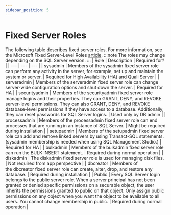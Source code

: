 ```yaml
---
sidebar_position: 5
---
```


# Fixed Server Roles

The following table describes fixed server roles. For more information, see the Microsoft Fixed Server\-Level Roles [article](https://docs.microsoft.com/en-us/sql/relational-databases/security/authentication-access/server-level-roles?view=sql-server-2017#fixed-server-level-roles).
:::note
The roles may change depending on the SQL Server version.
:::
| Role | Description | Required for? |
| --- | --- | --- |
| sysadmin | Members of the sysadmin fixed server role can perform any activity in the server, for example, set up and maintain the system or server. | Required for High Availability (HA) and Quali Server |
| serveradmin | Members of the serveradmin fixed server role can change server\-wide configuration options and shut down the server. | Required for HA |
| securityadmin | Members of the securityadmin fixed server role manage logins and their properties. They can GRANT, DENY, and REVOKE server\-level permissions. They can also GRANT, DENY, and REVOKE database-level permissions if they have access to a database. Additionally, they can reset passwords for SQL Server logins. | Used only by DB admin |
| processadmin | Members of the processadmin fixed server role can end processes that are running in an instance of SQL Server. | Might be required during installation |
| setupadmin | Members of the setupadmin fixed server role can add and remove linked servers by using Transact-SQL statements. (sysadmin membership is needed when using SQL Management Studio.) | Required for HA |
| bulkadmin | Members of the bulkadmin fixed server role can run the BULK INSERT statement. | Required during normal operation |
| diskadmin | The diskadmin fixed server role is used for managing disk files. | Not required from app perspective |
| dbcreator | Members of the dbcreator fixed server role can create, alter, drop, and restore any database. | Required during installation |
| Public | Every SQL Server login belongs to the public server role. When a server principal has not been granted or denied specific permissions on a securable object, the user inherits the permissions granted to public on that object. Only assign public permissions on any object when you want the object to be available to all users. You cannot change membership in public. | Required during normal operation |